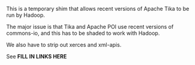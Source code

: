This is a temporary shim that allows recent versions of Apache Tika
to be run by Hadoop.

The major issue is that Tika and Apache POI use recent versions of commons-io,
and this has to be shaded to work with Hadoop.

We also have to strip out xerces and xml-apis.

See **FILL IN LINKS HERE**
